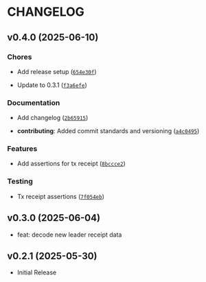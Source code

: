# CHANGELOG

<!-- version list -->

## v0.4.0 (2025-06-10)

### Chores

- Add release setup
  ([`654e30f`](https://github.com/genlayerlabs/genlayer-py/commit/654e30f161f0e704cfd15d10684bf0fd7ed9e3b4))

- Update to 0.3.1
  ([`f3a6efe`](https://github.com/genlayerlabs/genlayer-py/commit/f3a6efe63379c636f719ce8b8f5b43d1d6cc0b7d))

### Documentation

- Add changelog
  ([`2b65915`](https://github.com/genlayerlabs/genlayer-py/commit/2b6591556a99416cbc00ad0838425ba37ca0e654))

- **contributing**: Added commit standards and versioning
  ([`a4c0495`](https://github.com/genlayerlabs/genlayer-py/commit/a4c0495199f289682c2ee68a22bd2d3e697c48bf))

### Features

- Add assertions for tx receipt
  ([`8bccce2`](https://github.com/genlayerlabs/genlayer-py/commit/8bccce247b856c264340853449f27a652903c5d6))

### Testing

- Tx receipt assertions
  ([`7f054eb`](https://github.com/genlayerlabs/genlayer-py/commit/7f054eb7e449c21e823a61d1b9c47c5caf8c3e42))


## v0.3.0 (2025-06-04)

- feat: decode new leader receipt data

## v0.2.1 (2025-05-30)

- Initial Release
